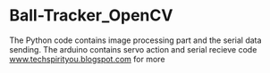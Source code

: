 # Ball-Tracker_OpenCV
The Python code contains image processing part and the serial data sending.
The arduino contains servo action and serial recieve code
www.techspirityou.blogspot.com for more

